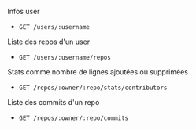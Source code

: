 Infos user
- `GET /users/:username`

Liste des repos d'un user
- `GET /users/:username/repos`

Stats comme nombre de lignes ajoutées ou supprimées
- `GET /repos/:owner/:repo/stats/contributors`

Liste des commits d'un repo
- `GET /repos/:owner/:repo/commits`
